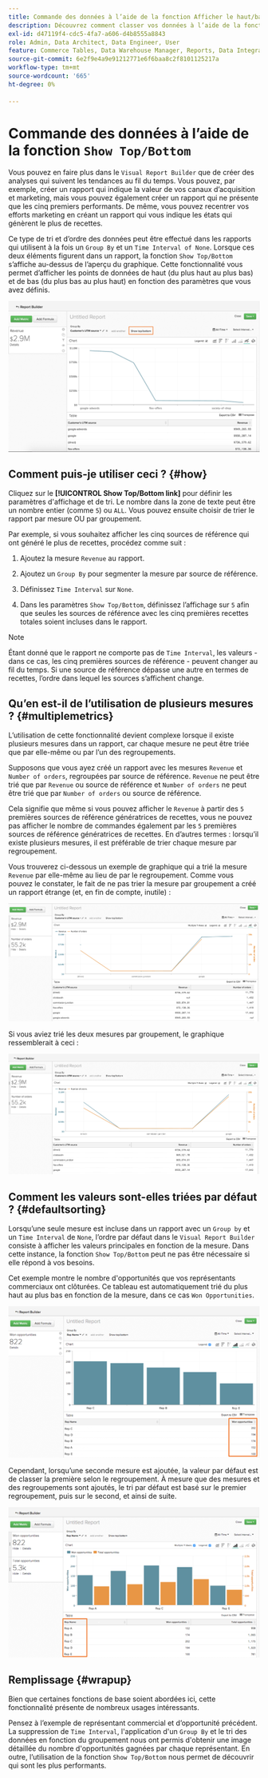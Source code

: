```yaml
---
title: Commande des données à l’aide de la fonction Afficher le haut/bas
description: Découvrez comment classer vos données à l’aide de la fonction Afficher le haut/bas.
exl-id: d47119f4-cdc5-4fa7-a606-d4b8555a8843
role: Admin, Data Architect, Data Engineer, User
feature: Commerce Tables, Data Warehouse Manager, Reports, Data Integration
source-git-commit: 6e2f9e4a9e91212771e6f6baa8c2f8101125217a
workflow-type: tm+mt
source-wordcount: '665'
ht-degree: 0%

---
```


# Commande des données à l’aide de la fonction `Show Top/Bottom`

Vous pouvez en faire plus dans le `Visual Report Builder` que de créer des analyses qui suivent les tendances au fil du temps. Vous pouvez, par exemple, créer un rapport qui indique la valeur de vos canaux d’acquisition et marketing, mais vous pouvez également créer un rapport qui ne présente que les cinq premiers performants. De même, vous pouvez recentrer vos efforts marketing en créant un rapport qui vous indique les états qui génèrent le plus de recettes.

Ce type de tri et d’ordre des données peut être effectué dans les rapports qui utilisent à la fois un `Group By` et un `Time Interval of None`. Lorsque ces deux éléments figurent dans un rapport, la fonction `Show Top/Bottom` s’affiche au-dessus de l’aperçu du graphique. Cette fonctionnalité vous permet d’afficher les points de données de haut (du plus haut au plus bas) et de bas (du plus bas au plus haut) en fonction des paramètres que vous avez définis.

![Afficher la fonction Haut/Bas dans le Report Builder visuel.](../../assets/Show_Top_Bottom.png)

## Comment puis-je utiliser ceci ? {#how}

Cliquez sur le **[!UICONTROL Show Top/Bottom link]** pour définir les paramètres d&#39;affichage et de tri. Le nombre dans la zone de texte peut être un nombre entier (comme `5`) ou `ALL`. Vous pouvez ensuite choisir de trier le rapport par mesure OU par groupement.

Par exemple, si vous souhaitez afficher les cinq sources de référence qui ont généré le plus de recettes, procédez comme suit :

1. Ajoutez la mesure `Revenue` au rapport.

1. Ajoutez un `Group By` pour segmenter la mesure par source de référence.

1. Définissez `Time Interval` sur `None`.

1. Dans les paramètres `Show Top/Bottom`, définissez l’affichage sur `5` afin que seules les sources de référence avec les cinq premières recettes totales soient incluses dans le rapport.

>[!NOTE]
>
>Étant donné que le rapport ne comporte pas de `Time Interval`, les valeurs - dans ce cas, les cinq premières sources de référence - peuvent changer au fil du temps. Si une source de référence dépasse une autre en termes de recettes, l’ordre dans lequel les sources s’affichent change.

## Qu’en est-il de l’utilisation de plusieurs mesures ? {#multiplemetrics}

L’utilisation de cette fonctionnalité devient complexe lorsque il existe plusieurs mesures dans un rapport, car chaque mesure ne peut être triée que par elle-même ou par l’un des regroupements.

Supposons que vous ayez créé un rapport avec les mesures `Revenue` et `Number of orders`, regroupées par source de référence. `Revenue` ne peut être trié que par `Revenue` ou source de référence et `Number of orders` ne peut être trié que par `Number of orders` ou source de référence.

Cela signifie que même si vous pouvez afficher le `Revenue` à partir des `5` premières sources de référence génératrices de recettes, vous ne pouvez pas afficher le nombre de commandes également par les `5` premières sources de référence génératrices de recettes. En d’autres termes : lorsqu’il existe plusieurs mesures, il est préférable de trier chaque mesure par regroupement.

Vous trouverez ci-dessous un exemple de graphique qui a trié la mesure `Revenue` par elle-même au lieu de par le regroupement. Comme vous pouvez le constater, le fait de ne pas trier la mesure par groupement a créé un rapport étrange (et, en fin de compte, inutile) :

![Résultats de rapports étranges et peu utiles.](../../assets/strange-report-results.png)

Si vous aviez trié les deux mesures par groupement, le graphique ressemblerait à ceci :

![Tri des deux mesures par regroupement.](../../assets/sort-metrics-by-grouping.png)

## Comment les valeurs sont-elles triées par défaut ? {#defaultsorting}

Lorsqu’une seule mesure est incluse dans un rapport avec un `Group by` et un `Time Interval` de `None`, l’ordre par défaut dans le `Visual Report Builder` consiste à afficher les valeurs principales en fonction de la mesure. Dans cette instance, la fonction `Show Top/Bottom` peut ne pas être nécessaire si elle répond à vos besoins.

Cet exemple montre le nombre d&#39;opportunités que vos représentants commerciaux ont clôturées. Ce tableau est automatiquement trié du plus haut au plus bas en fonction de la mesure, dans ce cas `Won Opportunities`.

![Classement par mesure.](../../assets/Ordered_by_metric.png)

Cependant, lorsqu’une seconde mesure est ajoutée, la valeur par défaut est de classer la première selon le regroupement. À mesure que des mesures et des regroupements sont ajoutés, le tri par défaut est basé sur le premier regroupement, puis sur le second, et ainsi de suite.

![Classement par groupement.](../../assets/Ordered_by_grouping.png)

## Remplissage {#wrapup}

Bien que certaines fonctions de base soient abordées ici, cette fonctionnalité présente de nombreux usages intéressants.

Pensez à l’exemple de représentant commercial et d’opportunité précédent. La suppression de `Time Interval`, l&#39;application d&#39;un `Group By` et le tri des données en fonction du groupement nous ont permis d&#39;obtenir une image détaillée du nombre d&#39;opportunités gagnées par chaque représentant. En outre, l’utilisation de la fonction `Show Top/Bottom` nous permet de découvrir qui sont les plus performants.
